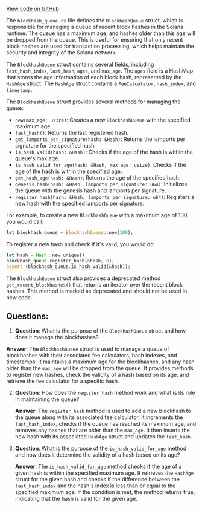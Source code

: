 [View code on GitHub](https://github.com/solana-labs/solana/blob/master/runtime/src/blockhash_queue.rs)

The `blockhash_queue.rs` file defines the `BlockhashQueue` struct, which is responsible for managing a queue of recent block hashes in the Solana runtime. The queue has a maximum age, and hashes older than this age will be dropped from the queue. This is useful for ensuring that only recent block hashes are used for transaction processing, which helps maintain the security and integrity of the Solana network.

The `BlockhashQueue` struct contains several fields, including `last_hash_index`, `last_hash`, `ages`, and `max_age`. The `ages` field is a HashMap that stores the age information of each block hash, represented by the `HashAge` struct. The `HashAge` struct contains a `FeeCalculator`, `hash_index`, and `timestamp`.

The `BlockhashQueue` struct provides several methods for managing the queue:

- `new(max_age: usize)`: Creates a new `BlockhashQueue` with the specified maximum age.
- `last_hash()`: Returns the last registered hash.
- `get_lamports_per_signature(hash: &Hash)`: Returns the lamports per signature for the specified hash.
- `is_hash_valid(hash: &Hash)`: Checks if the age of the hash is within the queue's max age.
- `is_hash_valid_for_age(hash: &Hash, max_age: usize)`: Checks if the age of the hash is within the specified age.
- `get_hash_age(hash: &Hash)`: Returns the age of the specified hash.
- `genesis_hash(hash: &Hash, lamports_per_signature: u64)`: Initializes the queue with the genesis hash and lamports per signature.
- `register_hash(hash: &Hash, lamports_per_signature: u64)`: Registers a new hash with the specified lamports per signature.

For example, to create a new `BlockhashQueue` with a maximum age of 100, you would call:

```rust
let blockhash_queue = BlockhashQueue::new(100);
```

To register a new hash and check if it's valid, you would do:

```rust
let hash = Hash::new_unique();
blockhash_queue.register_hash(&hash, 0);
assert!(blockhash_queue.is_hash_valid(&hash));
```

The `BlockhashQueue` struct also provides a deprecated method `get_recent_blockhashes()` that returns an iterator over the recent block hashes. This method is marked as deprecated and should not be used in new code.
## Questions: 
 1. **Question**: What is the purpose of the `BlockhashQueue` struct and how does it manage the blockhashes?
   
   **Answer**: The `BlockhashQueue` struct is used to manage a queue of blockhashes with their associated fee calculators, hash indexes, and timestamps. It maintains a maximum age for the blockhashes, and any hash older than the `max_age` will be dropped from the queue. It provides methods to register new hashes, check the validity of a hash based on its age, and retrieve the fee calculator for a specific hash.

2. **Question**: How does the `register_hash` method work and what is its role in maintaining the queue?

   **Answer**: The `register_hash` method is used to add a new blockhash to the queue along with its associated fee calculator. It increments the `last_hash_index`, checks if the queue has reached its maximum age, and removes any hashes that are older than the `max_age`. It then inserts the new hash with its associated `HashAge` struct and updates the `last_hash`.

3. **Question**: What is the purpose of the `is_hash_valid_for_age` method and how does it determine the validity of a hash based on its age?

   **Answer**: The `is_hash_valid_for_age` method checks if the age of a given hash is within the specified maximum age. It retrieves the `HashAge` struct for the given hash and checks if the difference between the `last_hash_index` and the hash's index is less than or equal to the specified maximum age. If the condition is met, the method returns true, indicating that the hash is valid for the given age.